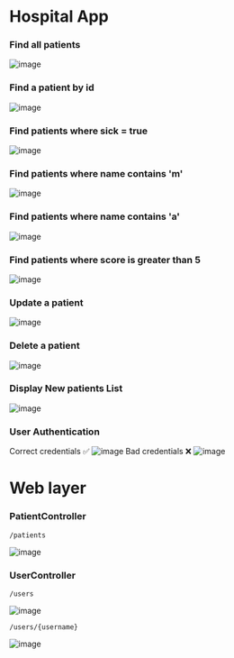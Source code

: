 # Hospital App

### Find all patients
![image](https://github.com/m-mourouh/hospital-app/assets/60442896/2e39b23f-3d8c-495d-9578-ae4fa63f644c)

### Find a patient by id
![image](https://github.com/m-mourouh/hospital-app/assets/60442896/f72366e8-3b93-4e65-89e7-b8f3e87b7408)

### Find patients where sick = true
![image](https://github.com/m-mourouh/hospital-app/assets/60442896/8d5078a1-b664-4ab1-8aac-25518d0e41aa)

### Find patients where name contains 'm'
![image](https://github.com/m-mourouh/hospital-app/assets/60442896/ad0dead6-401a-4ae2-a5fe-af84b8de869f)


### Find patients where name contains 'a'
![image](https://github.com/m-mourouh/hospital-app/assets/60442896/c03c1c7c-d549-481a-a4d6-928501f1e8a5)

### Find patients where score is greater than 5
![image](https://github.com/m-mourouh/hospital-app/assets/60442896/5626df09-2453-4269-bf86-e87c02de55d3)

### Update a patient
![image](https://github.com/m-mourouh/hospital-app/assets/60442896/fe56f160-fba3-483b-b393-b6ec428ce56e)

### Delete a patient
![image](https://github.com/m-mourouh/hospital-app/assets/60442896/227938df-1c5c-4c65-8641-5fb8361663bc)

### Display New patients List
![image](https://github.com/m-mourouh/hospital-app/assets/60442896/01c1308a-1480-4431-b51a-d70d39dea7d1)

### User Authentication 
Correct credentials ✅
![image](https://github.com/m-mourouh/hospital-app/assets/60442896/7ee36b9c-05ba-4e8c-96ad-93f82a23a293)
Bad credentials ❌
![image](https://github.com/m-mourouh/hospital-app/assets/60442896/a0ea299e-7137-4a66-9727-4dc7c7f3152e)

# Web layer
### PatientController
`/patients`

![image](https://github.com/m-mourouh/hospital-app/assets/60442896/d6c6e29d-2e0b-4c92-87d6-36d38ab68550)


### UserController
`/users`

![image](https://github.com/m-mourouh/hospital-app/assets/60442896/d23ac1fa-2c3f-4b9b-9591-4928550717f6)

`/users/{username}`

![image](https://github.com/m-mourouh/hospital-app/assets/60442896/6c8f2cc6-9ef7-44c4-9c5d-2f9d38cd36fe)


